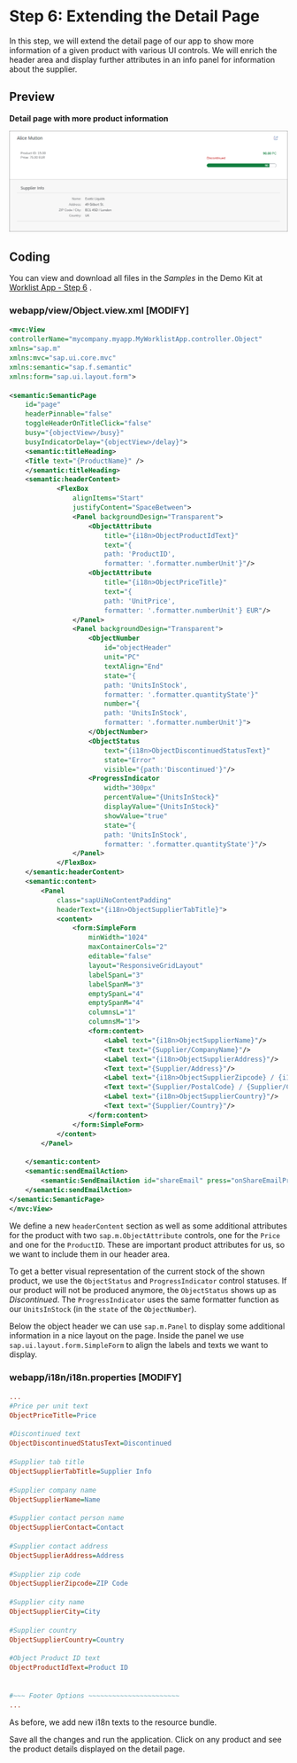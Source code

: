 <!-- loiob561d146f9114b029bd60fa26df09c6b -->

# Step 6: Extending the Detail Page

In this step, we will extend the detail page of our app to show more information of a given product with various UI controls. We will enrich the header area and display further attributes in an info panel for information about the supplier.



## Preview

  
  
**Detail page with more product information**

![](images/Tutorial_Worklist_Step_6_Preview_49780e4.png "Detail page with more product information")



## Coding

You can view and download all files in the *Samples* in the Demo Kit at [Worklist App - Step 6](https://ui5.sap.com/#/entity/sap.m.tutorial.worklist/sample/sap.m.tutorial.worklist.06) .



### webapp/view/Object.view.xml \[MODIFY\]

```xml
<mvc:View
controllerName="mycompany.myapp.MyWorklistApp.controller.Object"
xmlns="sap.m"
xmlns:mvc="sap.ui.core.mvc"
xmlns:semantic="sap.f.semantic"
xmlns:form="sap.ui.layout.form">

<semantic:SemanticPage
    id="page"
    headerPinnable="false"
    toggleHeaderOnTitleClick="false"
    busy="{objectView>/busy}"
    busyIndicatorDelay="{objectView>/delay}">
    <semantic:titleHeading>
    <Title text="{ProductName}" />
    </semantic:titleHeading>
    <semantic:headerContent>
			<FlexBox
				alignItems="Start"
				justifyContent="SpaceBetween">
				<Panel backgroundDesign="Transparent">
					<ObjectAttribute
						title="{i18n>ObjectProductIdText}"
						text="{
						path: 'ProductID',
						formatter: '.formatter.numberUnit'}"/>
					<ObjectAttribute
						title="{i18n>ObjectPriceTitle}"
						text="{
						path: 'UnitPrice',
						formatter: '.formatter.numberUnit'} EUR"/>
				</Panel>
				<Panel backgroundDesign="Transparent">
					<ObjectNumber
						id="objectHeader"
						unit="PC"
						textAlign="End"
						state="{
						path: 'UnitsInStock',
						formatter: '.formatter.quantityState'}"
						number="{
						path: 'UnitsInStock',
						formatter: '.formatter.numberUnit'}">
					</ObjectNumber>
					<ObjectStatus
						text="{i18n>ObjectDiscontinuedStatusText}"
						state="Error"
						visible="{path:'Discontinued'}"/>
					<ProgressIndicator
						width="300px"
						percentValue="{UnitsInStock}"
						displayValue="{UnitsInStock}"
						showValue="true"
						state="{
						path: 'UnitsInStock',
						formatter: '.formatter.quantityState'}"/>
				</Panel>
			</FlexBox>
    </semantic:headerContent>
    <semantic:content>
        <Panel
            class="sapUiNoContentPadding"
            headerText="{i18n>ObjectSupplierTabTitle}">
            <content>
                <form:SimpleForm
                    minWidth="1024"
                    maxContainerCols="2"
                    editable="false"
                    layout="ResponsiveGridLayout"
                    labelSpanL="3"
                    labelSpanM="3"
                    emptySpanL="4"
                    emptySpanM="4"
                    columnsL="1"
                    columnsM="1">
                    <form:content>
                        <Label text="{i18n>ObjectSupplierName}"/>
                        <Text text="{Supplier/CompanyName}"/>
                        <Label text="{i18n>ObjectSupplierAddress}"/>
                        <Text text="{Supplier/Address}"/>
                        <Label text="{i18n>ObjectSupplierZipcode} / {i18n>ObjectSupplierCity}"/>
                        <Text text="{Supplier/PostalCode} / {Supplier/City}"/>
                        <Label text="{i18n>ObjectSupplierCountry}"/>
                        <Text text="{Supplier/Country}"/>
                    </form:content>
                </form:SimpleForm>
            </content>
        </Panel>

    </semantic:content>
    <semantic:sendEmailAction>
        <semantic:SendEmailAction id="shareEmail" press="onShareEmailPress"/>
    </semantic:sendEmailAction>
</semantic:SemanticPage>
</mvc:View>
```

We define a new `headerContent` section as well as some additional attributes for the product with two `sap.m.ObjectAttribute` controls, one for the `Price` and one for the `ProductID`. These are important product attributes for us, so we want to include them in our header area.

To get a better visual representation of the current stock of the shown product, we use the `ObjectStatus` and `ProgressIndicator` control statuses. If our product will not be produced anymore, the `ObjectStatus` shows up as *Discontinued*. The `ProgressIndicator` uses the same formatter function as our `UnitsInStock` \(in the `state` of the `ObjectNumber`\).

Below the object header we can use `sap.m.Panel` to display some additional information in a nice layout on the page. Inside the panel we use `sap.ui.layout.form.SimpleForm` to align the labels and texts we want to display.



### webapp/i18n/i18n.properties \[MODIFY\]

```ini
...
#Price per unit text
ObjectPriceTitle=Price

#Discontinued text
ObjectDiscontinuedStatusText=Discontinued

#Supplier tab title
ObjectSupplierTabTitle=Supplier Info

#Supplier company name
ObjectSupplierName=Name

#Supplier contact person name
ObjectSupplierContact=Contact

#Supplier contact address
ObjectSupplierAddress=Address

#Supplier zip code
ObjectSupplierZipcode=ZIP Code

#Supplier city name
ObjectSupplierCity=City

#Supplier country
ObjectSupplierCountry=Country

#Object Product ID text
ObjectProductIdText=Product ID


#~~~ Footer Options ~~~~~~~~~~~~~~~~~~~~~~~
...
```

As before, we add new i18n texts to the resource bundle.

Save all the changes and run the application. Click on any product and see the product details displayed on the detail page.

